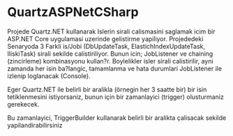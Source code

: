 # QuartzASPNetCSharp
Projede Quartz.NET kullanarak Islerin sirali calismasini  saglamak icim bir ASP.NET Core uygulamasi uzerinde gelistirme yapiliyor.
Projededeki Senaryoda 3  Farkli is/Jobi (DbUpdateTask, ElastichIndexUpdateTask, IliskiTask) sirali sekilde calistiriliyor.
Bunun icin; JobListener ve chaining (zincirleme) kombinasyonu kullan?r. Boylelikler isler sirali calistirilir, ayni zamanda her isin ba?langic, tamamlanma ve hata durumlari JobListener ile izlenip loglanacak (Console).

Eger Quartz.NET ile belirli bir aralikla (örnegin her 3 saatte bir) bir isin tetiklenmesini istiyorsaniz, bunun için bir zamanlayici (trigger) olusturmaniz gerekecek. 

Bu zamanlayici, TriggerBuilder kullanarak belirli bir aralikta çalisacak sekilde yapilandirabilirsiniz
